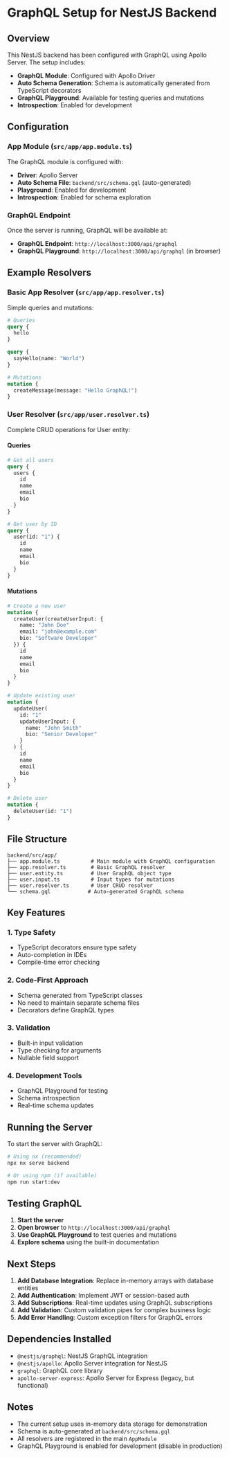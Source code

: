 # GraphQL Setup for NestJS Backend

## Overview
This NestJS backend has been configured with GraphQL using Apollo Server. The setup includes:

- **GraphQL Module**: Configured with Apollo Driver
- **Auto Schema Generation**: Schema is automatically generated from TypeScript decorators
- **GraphQL Playground**: Available for testing queries and mutations
- **Introspection**: Enabled for development

## Configuration

### App Module (`src/app/app.module.ts`)
The GraphQL module is configured with:
- **Driver**: Apollo Server
- **Auto Schema File**: `backend/src/schema.gql` (auto-generated)
- **Playground**: Enabled for development
- **Introspection**: Enabled for schema exploration

### GraphQL Endpoint
Once the server is running, GraphQL will be available at:
- **GraphQL Endpoint**: `http://localhost:3000/api/graphql`
- **GraphQL Playground**: `http://localhost:3000/api/graphql` (in browser)

## Example Resolvers

### Basic App Resolver (`src/app/app.resolver.ts`)
Simple queries and mutations:

```graphql
# Queries
query {
  hello
}

query {
  sayHello(name: "World")
}

# Mutations
mutation {
  createMessage(message: "Hello GraphQL!")
}
```

### User Resolver (`src/app/user.resolver.ts`)
Complete CRUD operations for User entity:

#### Queries
```graphql
# Get all users
query {
  users {
    id
    name
    email
    bio
  }
}

# Get user by ID
query {
  user(id: "1") {
    id
    name
    email
    bio
  }
}
```

#### Mutations
```graphql
# Create a new user
mutation {
  createUser(createUserInput: {
    name: "John Doe"
    email: "john@example.com"
    bio: "Software Developer"
  }) {
    id
    name
    email
    bio
  }
}

# Update existing user
mutation {
  updateUser(
    id: "1"
    updateUserInput: {
      name: "John Smith"
      bio: "Senior Developer"
    }
  ) {
    id
    name
    email
    bio
  }
}

# Delete user
mutation {
  deleteUser(id: "1")
}
```

## File Structure

```
backend/src/app/
├── app.module.ts          # Main module with GraphQL configuration
├── app.resolver.ts        # Basic GraphQL resolver
├── user.entity.ts         # User GraphQL object type
├── user.input.ts          # Input types for mutations
├── user.resolver.ts       # User CRUD resolver
└── schema.gql            # Auto-generated GraphQL schema
```

## Key Features

### 1. Type Safety
- TypeScript decorators ensure type safety
- Auto-completion in IDEs
- Compile-time error checking

### 2. Code-First Approach
- Schema generated from TypeScript classes
- No need to maintain separate schema files
- Decorators define GraphQL types

### 3. Validation
- Built-in input validation
- Type checking for arguments
- Nullable field support

### 4. Development Tools
- GraphQL Playground for testing
- Schema introspection
- Real-time schema updates

## Running the Server

To start the server with GraphQL:

```bash
# Using nx (recommended)
npx nx serve backend

# Or using npm (if available)
npm run start:dev
```

## Testing GraphQL

1. **Start the server**
2. **Open browser** to `http://localhost:3000/api/graphql`
3. **Use GraphQL Playground** to test queries and mutations
4. **Explore schema** using the built-in documentation

## Next Steps

1. **Add Database Integration**: Replace in-memory arrays with database entities
2. **Add Authentication**: Implement JWT or session-based auth
3. **Add Subscriptions**: Real-time updates using GraphQL subscriptions
4. **Add Validation**: Custom validation pipes for complex business logic
5. **Add Error Handling**: Custom exception filters for GraphQL errors

## Dependencies Installed

- `@nestjs/graphql`: NestJS GraphQL integration
- `@nestjs/apollo`: Apollo Server integration for NestJS
- `graphql`: GraphQL core library
- `apollo-server-express`: Apollo Server for Express (legacy, but functional)

## Notes

- The current setup uses in-memory data storage for demonstration
- Schema is auto-generated at `backend/src/schema.gql`
- All resolvers are registered in the main `AppModule`
- GraphQL Playground is enabled for development (disable in production)